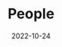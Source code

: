 ---
title: People
date: 2022-10-24

type: landing

sections:
  - block: people
    content:
      title: Meet the Team
      # Choose which groups/teams of users to display.
      #   Edit `user_groups` in each user's profile to add them to one or more of these groups.
      user_groups:
          - Lab Directors
          - Principal Investigators
          - Academic Staff
          - PhD Students
          - Administration
          - Visitors
          - Alumni
          - Co-director
      sort_by: Params.weight
      sort_ascending: true
    design:
      show_interests: false
      show_role: true
      show_social: true
---